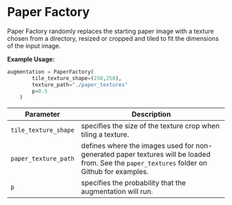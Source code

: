 # Paper Factory

Paper Factory randomly replaces the starting paper image with a texture chosen from a directory, resized or cropped and tiled to fit the dimensions of the input image.

**Example Usage:**

```python
augmentation = PaperFactory(
        tile_texture_shape=(250,250),
        texture_path="./paper_textures"
        p=0.5
    )
```

| Parameter  | Description  |
|---|---|
|   ```tile_texture_shape``` | specifies the size of the texture crop when tiling a texture.   |
|   ```paper_texture_path``` | defines where the images used for non-generated paper textures will be loaded from. See the ```paper_textures``` folder on Github for examples.   |
|   ```p``` | specifies the probability that the augmentation will run.   |
